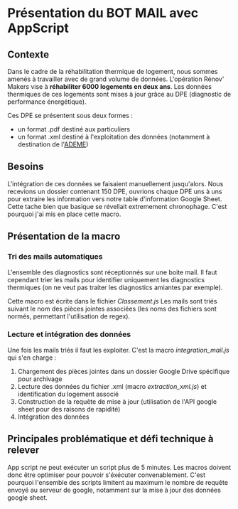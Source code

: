 # Présentation du BOT MAIL avec AppScript
## Contexte
Dans le cadre de la réhabilitation thermique de logement, nous sommes amenés à travailler avec de grand volume de données.
L'opération Rénov' Makers vise à **réhabiliter 6000 logements en deux ans**. Les données thermiques de ces logements sont mises à jour grâce au DPE (diagnostic de performance énergétique). 

Ces DPE se présentent sous deux formes :
- un format .pdf destiné aux particuliers
- un format .xml destiné à l'exploitation des données (notamment à destination de l'[ADEME](https://observatoire-dpe-audit.ademe.fr/accueil))

## Besoins
L'intégration de ces données se faisaient manuellement jusqu'alors. Nous recevions un dossier contenant 150 DPE, ouvrions chaque DPE uns à uns pour extraire les information vers notre table d'information Google Sheet. 
Cette tache bien que basique se révellait extremement chronophage. C'est pourquoi j'ai mis en place cette macro.

## Présentation de la macro
### Tri des mails automatiques
L'ensemble des diagnostics sont réceptionnés sur une boite mail. Il faut cependant trier les mails pour identifier uniquement les diagnostics thermiques (on ne veut pas traiter les diagnostics amiantes par exemple).

Cette macro est écrite dans le fichier *Classement.js*
Les mails sont triés suivant le nom des pièces jointes associées (les noms des fichiers sont normés, permettant l'utilisation de regex).

### Lecture et intégration des données
Une fois les mails triés il faut les exploiter. C'est la macro *integration_mail.js* qui s'en charge :

1. Chargement des pièces jointes dans un dossier Google Drive spécifique pour archivage
2. Lecture des données du fichier .xml (macro *extraction_xml.js*) et identification du logement associé
3. Construction de la requête de mise à jour (utilisation de l'API google sheet pour des raisons de rapidité)
4. Intégration des données

## Principales problématique et défi technique à relever
App script ne peut exécuter un script plus de 5 minutes. Les macros doivent donc être optimiser pour pouvoir s'éxécuter convenablement.
C'est pourquoi l'ensemble des scripts limitent au maximum le nombre de requête envoyé au serveur de google, notamment sur la mise à jour des données google sheet.








